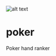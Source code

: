 ![alt text](http://donnemartin.com/wp-content/uploads/2014/10/poker_cover.jpg)

poker
============

Poker hand ranker 